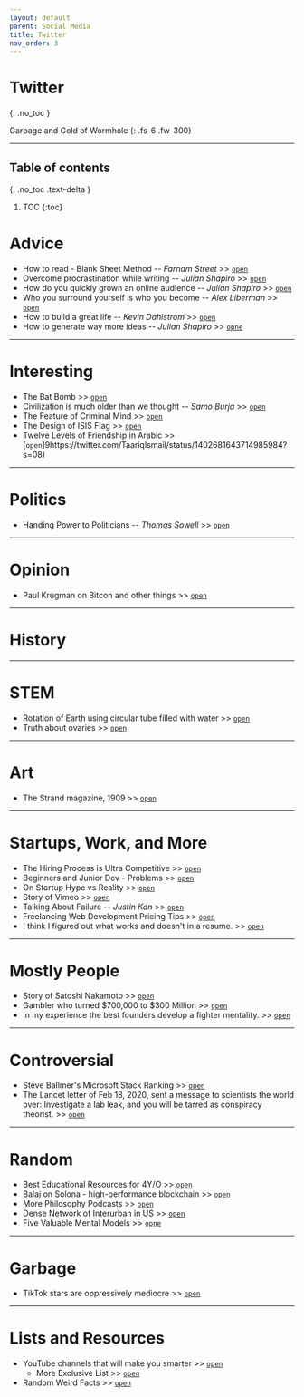```yaml
---
layout: default
parent: Social Media
title: Twitter
nav_order: 3
---
```


# Twitter
{: .no_toc }

Garbage and Gold of Wormhole
{: .fs-6 .fw-300}

---

## Table of contents
{: .no_toc .text-delta }

1. TOC
{:toc}

# Advice

- How to read - Blank Sheet Method -- *Farnam Street* >> [`open`](https://twitter.com/farnamstreet/status/1347173210748551176)
- Overcome procrastination while writing -- *Julian Shapiro* >> [`open`](https://twitter.com/Julian/status/1390744754065977348?s=20)
- How do you quickly grown an online audience -- *Julian Shapiro* >> [`open`](https://twitter.com/Julian/status/1396901044429496329)
- Who you surround yourself is who you become -- *Alex Liberman* >> [`open`](https://twitter.com/businessbarista/status/1403038127988609026?s=08)
- How to build a great life -- *Kevin Dahlstrom* >> [`open`](https://twitter.com/Camp4/status/1402689150353129472?s=08)
- How to generate way more ideas -- *Julian Shapiro* >> [`opne`](https://twitter.com/Julian/status/1402356373648601089?s=08)

---

# Interesting

- The Bat Bomb >> [`open`](https://twitter.com/RealTimeWWII/status/1393683489514565638)
- Civilization is much older than we thought -- *Samo Burja* >> [`open`](https://twitter.com/SamoBurja/status/1394338354590846982?s=08)
- The Feature of Criminal Mind >> [`open`](https://twitter.com/robkhenderson/status/1393442484668309504?s=08)
- The Design of ISIS Flag >> [`open`](https://twitter.com/a_el_shamsy/status/1395874364436910084?s=08)
- Twelve Levels of Friendship in Arabic >> [`open`]9https://twitter.com/TaariqIsmail/status/1402681643714985984?s=08)

---

# Politics

- Handing Power to Politicians -- *Thomas Sowell* >> [`open`](https://twitter.com/ThomasSowell/status/1394651978513281030?s=08)

---

# Opinion

- Paul Krugman on Bitcon and other things >> [`open`](https://twitter.com/paulkrugman/status/1395541758197567490?s=08)

---

# History


---

# STEM

- Rotation of Earth using circular tube filled with water >> [`open`](https://twitter.com/fermatslibrary/status/1394659048197435398?s=08)
- Truth about ovaries >> [`open`](https://twitter.com/Not_CharLatte/status/1399171712361639936?s=08)

---

# Art

- The Strand magazine, 1909 >> [`open`](https://twitter.com/yesterdaysprint/status/1395558952713166848?s=20)

---

# Startups, Work, and More

- The Hiring Process is Ultra Competitive >> [`open`](https://twitter.com/SahilBloom/status/1399375061111382022?s=08)
- Beginners and Junior Dev - Problems >> [`open`](https://twitter.com/giltayar/status/1398846127882002432?s=08)
- On Startup Hype vs Reality >> [`open`](https://twitter.com/GergelyOrosz/status/1398730233369464836?s=08)
- Story of Vimeo >> [`open`](https://twitter.com/ankithharathi/status/1397369781335076864?s=08)
- Talking About Failure -- *Justin Kan* >> [`open`](https://twitter.com/justinkan/status/1397730747398557696?s=08)
- Freelancing Web Development Pricing Tips >> [`open`](https://twitter.com/study_web_dev/status/1400426689931485185?s=08)
- I think I figured out what works and doesn't in a resume. >> [`open`](https://twitter.com/svpino/status/1405812679885918216)

---

# Mostly People

- Story of Satoshi Nakamoto >> [`open`](https://twitter.com/mohitmamoria/status/1397631874630041600)
- Gambler who turned $700,000 to $300 Million >> [`open`](https://twitter.com/JoePompliano/status/1400245761854652417)
- In my experience the best founders develop a fighter mentality. >> [`open`](https://twitter.com/DanRose999/status/1403799514641731592)

---

# Controversial

- Steve Ballmer's Microsoft Stack Ranking >> [`open`](https://twitter.com/TrungTPhan/status/1394654146599522306?s=08)
- The Lancet letter of Feb 18, 2020, sent a message to scientists the world over: Investigate a lab leak, and you will be tarred as conspiracy theorist. >> [`open`](https://twitter.com/alexandrosM/status/1401813071635501056)

---

# Random

- Best Educational Resources for 4Y/O >> [`open`](https://twitter.com/awilkinson/status/1392219056246124545)
- Balaj on Solona -  high-performance blockchain >> [`open`](https://twitter.com/balajis/status/1394782976978800643)
- More Philosophy Podcasts >> [`open`](https://twitter.com/philosophybites/status/1396147129769512963)
- Dense Network of Interurban in US >> [`open`](https://twitter.com/grescoe/status/1402280270930272266)
- Five Valuable Mental Models >> [`opne`](https://twitter.com/sumitgrrg/status/1401516334555426817?s=08)

---

# Garbage

- TikTok stars are oppressively mediocre >> [`open`](https://twitter.com/rebexxxxa/status/1394646669808046085?s=08)

---

# Lists and Resources

- YouTube channels that will make you smarter >> [`open`](https://twitter.com/athrvakhrbde/status/1396342670134439947)
	- More Exclusive List >> [`open`](https://twitter.com/thephysicsgirl/status/1396534255857979393)
- Random Weird Facts >> [`open`](https://twitter.com/sarah_edo/status/1400201432507244544)

